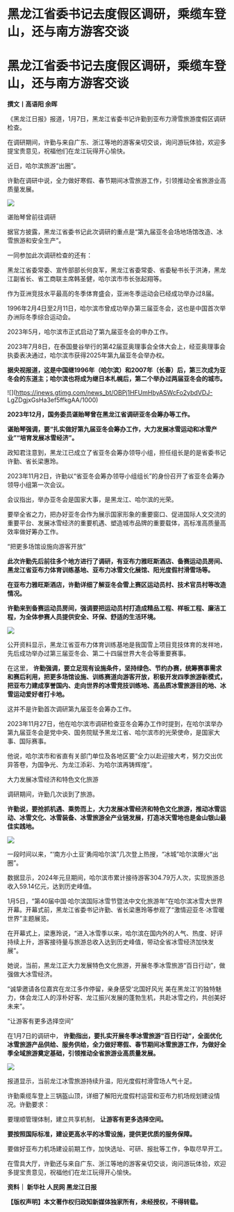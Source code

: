 # 黑龙江省委书记去度假区调研，乘缆车登山，还与南方游客交谈

# 黑龙江省委书记去度假区调研，乘缆车登山，还与南方游客交谈

**撰文丨高语阳 余晖**

《黑龙江日报》报道，1月7日，黑龙江省委书记许勤到亚布力滑雪旅游度假区调研检查。

在调研期间，许勤与来自广东、浙江等地的游客亲切交谈，询问游玩体验，欢迎多提宝贵意见，祝福他们在龙江玩得开心愉快。

近日，哈尔滨旅游“出圈”。

许勤在调研中说，全力做好寒假、春节期间冰雪旅游工作，引领推动全省旅游业高质量发展。

![](https://inews.gtimg.com/news_bt/OLntoHjhj8zyjr_vIWiP6ScvDrQow6SRxnal5QnIY4DQEAA/1000)

谌贻琴曾前往调研

据官方披露，黑龙江省委书记此次调研的重点是“第九届亚冬会场地场馆改造、冰雪旅游和安全生产”。

一同参加此次调研检查的还有：

黑龙江省委常委、宣传部部长何良军，黑龙江省委常委、省委秘书长于洪涛，黑龙江副省长、省工商联主席韩圣健，哈尔滨市市长张起翔等。

作为亚洲竞技水平最高的冬季体育盛会，亚洲冬季运动会已经成功举办过8届。

1996年2月4日至2月11日，哈尔滨市曾成功举办第三届亚冬会，这也是中国首次举办洲际冬季综合运动会。

2023年5月，哈尔滨市正式启动了第九届亚冬会的申办工作。

2023年7月8日，在泰国曼谷举行的第42届亚奥理事会全体大会上，经亚奥理事会执委表决通过，哈尔滨市获得2025年第九届亚冬会举办权。

**据央视报道，这是中国继1996年（哈尔滨）和2007年（长春）后，第三次成为亚冬会的东道主；哈尔滨也将成为继日本札幌后，第二个举办过两届亚冬会的城市。**

![](https://inews.gtimg.com/news_bt/OBPj1HFUmHbyASWcFo2ybdVDJ-
LgZDgjxGsHa3ef5ffkgAA/1000)

**2023年12月，国务委员谌贻琴曾在黑龙江省调研亚冬会筹办等工作。**

**谌贻琴强调，要“扎实做好第九届亚冬会筹办工作，大力发展冰雪运动和冰雪产业”“培育发展冰雪经济”。**

政知君注意到，黑龙江已成立了省亚冬会筹办领导小组，担任组长是的是省委书记许勤、省长梁惠玲。

2023年11月2日，许勤以“省亚冬会筹办领导小组组长”的身份召开了省亚冬会筹办领导小组第一次会议。

会议指出，举办亚冬会是国家大事，是黑龙江、哈尔滨的光荣。

要举全省之力，把办好亚冬会作为展示国家形象的重要窗口、促进国际人文交流的重要平台、发展冰雪经济的重要机遇、塑造城市品牌的重要载体，高标准高质量高效率做好筹办工作。

“把更多场馆设施向游客开放”

**此次许勤先后前往多个地方进行了调研，有亚布力雅旺斯酒店、备赛运动员房间、黑龙江省亚布力体育训练基地、亚布力冰雪文化展馆、阳光度假村滑雪场等。**

**在亚布力雅旺斯酒店，许勤详细了解亚冬会雪上赛区运动员村、技术官员村等改造情况。**

**许勤来到备赛运动员房间，强调要把运动员村打造成精品工程、样板工程、廉洁工程，为全体参赛人员提供安全、环保、舒适的生活环境。**

![](https://inews.gtimg.com/news_bt/O_Dw8yap5LYb-9xRAJaai2tf1FR8HJFzqo3GDUwvfjv6AAA/1000)

公开资料显示，黑龙江省亚布力体育训练基地是我国雪上项目竞技体育的发祥地，先后成功举办过第三届亚冬会、第二十四届世界大冬会等重要赛事。

在这里，
**许勤强调，要立足现有设施条件，坚持绿色、节约办赛，统筹赛事需求和赛后利用，把更多场馆设施、训练赛道向游客开放，积极开发四季旅游新模式，把亚布力建成享誉国内、走向世界的冰雪竞技训练地、高品质冰雪旅游目的地、冰雪运动爱好者打卡地。**

这并不是许勤首次调研第九届亚冬会筹办工作。

2023年11月27日，他在哈尔滨市调研检查亚冬会筹办工作时提到，在哈尔滨举办第九届亚冬会是党中央、国务院赋予黑龙江省、哈尔滨市的光荣使命，是国家大事、国际赛事。

他说，哈尔滨市和省直有关部门单位及各地区要“全力以赴迎接大考，努力交出优异答卷，为国争光、为龙江添彩、为哈尔滨再铸辉煌”。

大力发展冰雪经济和特色文化旅游

调研期间，许勤几次谈到了旅游。

**许勤说，要抢抓机遇、乘势而上，大力发展冰雪经济和特色文化旅游，推动冰雪运动、冰雪文化、冰雪装备、冰雪旅游全产业链发展，打造冰天雪地也是金山银山最佳实践地。**

![](https://inews.gtimg.com/news_bt/O0XP5UKKSDaOiA5CMOVoWJQjA0BNGY8OmW3fjNFK26-q0AA/1000)

一段时间以来，“‘南方小土豆’勇闯哈尔滨”几次登上热搜，“冰城”哈尔滨爆火“出圈”。

数据显示，2024年元旦期间，哈尔滨市累计接待游客304.79万人次，实现旅游总收入59.14亿元，达到历史峰值。

1月5日，“第40届中国·哈尔滨国际冰雪节暨法中文化旅游年”在哈尔滨冰雪大世界开幕。开幕式前，黑龙江省委书记许勤、省长梁惠玲等参观了“激情迎亚冬·冰雪暖世界”主题展览。

在开幕式上，梁惠玲说，“进入冰雪季以来，哈尔滨在国内外的人气、热度、好评持续上升，游客接待量与旅游总收入达到历史峰值，带动全省冰雪经济加快发展”。

她说，当前，黑龙江正大力发展特色文化旅游，开展冬季冰雪旅游“百日行动”，做强做大冰雪经济。

“诚挚邀请各位嘉宾在龙江多作停留，亲身感受‘北国好风光 美在黑龙江’的独特魅力，体会龙江人的淳朴好客、龙江振兴发展的蓬勃生机，共赴冰雪之约，共创美好未来”。

“让游客有更多选择空间”

在1月7日的调研中，
**许勤指出，要扎实开展冬季冰雪旅游“百日行动”，全面优化冰雪旅游产品供给、服务供给，全力做好寒假、春节期间冰雪旅游工作，为做好全季全域旅游奠定基础，引领推动全省旅游业高质量发展。**

![](https://inews.gtimg.com/news_bt/O8wULXYLXChrT3VmXeIiNVplf8mtO5MpIqR1uuaGkyjHwAA/1000)

报道显示，当前龙江冰雪旅游持续升温，阳光度假村滑雪场人气十足。

许勤乘缆车登上三锅盔山顶，详细了解阳光度假村运营和亚布力机场规划建设情况。许勤要求：

要理顺管理体制，建立共享机制， **让游客有更多选择空间。**

**要按照国际标准，建设更高水平的冰雪设施，提供更优质的服务保障。**

要做好亚布力机场建设前期工作，加快选址、可研、报批等工作，争取尽早开工。

在雪具大厅，许勤还与来自广东、浙江等地的游客亲切交谈，询问游玩体验，欢迎多提宝贵意见，祝福他们在龙江玩得开心愉快。

**资料｜ 新华社 人民网 黑龙江日报**

**【版权声明】本文著作权归政知新媒体独家所有，未经授权，不得转载。**

